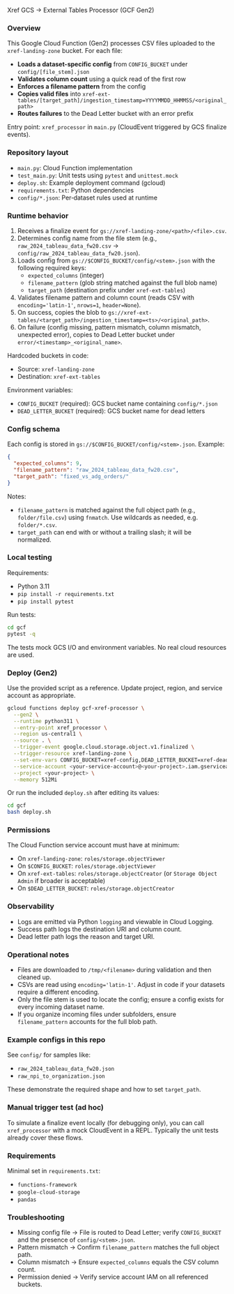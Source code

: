 Xref GCS → External Tables Processor (GCF Gen2)

### Overview
This Google Cloud Function (Gen2) processes CSV files uploaded to the `xref-landing-zone` bucket. For each file:
- **Loads a dataset-specific config** from `CONFIG_BUCKET` under `config/[file_stem].json`
- **Validates column count** using a quick read of the first row
- **Enforces a filename pattern** from the config
- **Copies valid files** into `xref-ext-tables/[target_path]/ingestion_timestamp=YYYYMMDD_HHMMSS/<original_path>`
- **Routes failures** to the Dead Letter bucket with an error prefix

Entry point: `xref_processor` in `main.py` (CloudEvent triggered by GCS finalize events).

### Repository layout
- `main.py`: Cloud Function implementation
- `test_main.py`: Unit tests using `pytest` and `unittest.mock`
- `deploy.sh`: Example deployment command (gcloud)
- `requirements.txt`: Python dependencies
- `config/*.json`: Per‑dataset rules used at runtime

### Runtime behavior
1. Receives a finalize event for `gs://xref-landing-zone/<path>/<file>.csv`.
2. Determines config name from the file stem (e.g., `raw_2024_tableau_data_fw20.csv` → `config/raw_2024_tableau_data_fw20.json`).
3. Loads config from `gs://$CONFIG_BUCKET/config/<stem>.json` with the following required keys:
   - `expected_columns` (integer)
   - `filename_pattern` (glob string matched against the full blob name)
   - `target_path` (destination prefix under `xref-ext-tables`)
4. Validates filename pattern and column count (reads CSV with `encoding='latin-1'`, `nrows=1`, `header=None`).
5. On success, copies the blob to `gs://xref-ext-tables/<target_path>/ingestion_timestamp=<ts>/<original_path>`.
6. On failure (config missing, pattern mismatch, column mismatch, unexpected error), copies to Dead Letter bucket under `error/<timestamp>_<original_name>`.

Hardcoded buckets in code:
- Source: `xref-landing-zone`
- Destination: `xref-ext-tables`

Environment variables:
- `CONFIG_BUCKET` (required): GCS bucket name containing `config/*.json`
- `DEAD_LETTER_BUCKET` (required): GCS bucket name for dead letters

### Config schema
Each config is stored in `gs://$CONFIG_BUCKET/config/<stem>.json`. Example:

```json
{
  "expected_columns": 9,
  "filename_pattern": "raw_2024_tableau_data_fw20.csv",
  "target_path": "fixed_vs_adg_orders/"
}
```

Notes:
- `filename_pattern` is matched against the full object path (e.g., `folder/file.csv`) using `fnmatch`. Use wildcards as needed, e.g. `folder/*.csv`.
- `target_path` can end with or without a trailing slash; it will be normalized.

### Local testing
Requirements:
- Python 3.11
- `pip install -r requirements.txt`
- `pip install pytest`

Run tests:
```bash
cd gcf
pytest -q
```

The tests mock GCS I/O and environment variables. No real cloud resources are used.

### Deploy (Gen2)
Use the provided script as a reference. Update project, region, and service account as appropriate.

```bash
gcloud functions deploy gcf-xref-processor \
  --gen2 \
  --runtime python311 \
  --entry-point xref_processor \
  --region us-central1 \
  --source . \
  --trigger-event google.cloud.storage.object.v1.finalized \
  --trigger-resource xref-landing-zone \
  --set-env-vars CONFIG_BUCKET=xref-config,DEAD_LETTER_BUCKET=xref-dead-letter \
  --service-account <your-service-account>@<your-project>.iam.gserviceaccount.com \
  --project <your-project> \
  --memory 512Mi
```

Or run the included `deploy.sh` after editing its values:

```bash
cd gcf
bash deploy.sh
```

### Permissions
The Cloud Function service account must have at minimum:
- On `xref-landing-zone`: `roles/storage.objectViewer`
- On `$CONFIG_BUCKET`: `roles/storage.objectViewer`
- On `xref-ext-tables`: `roles/storage.objectCreator` (or `Storage Object Admin` if broader is acceptable)
- On `$DEAD_LETTER_BUCKET`: `roles/storage.objectCreator`

### Observability
- Logs are emitted via Python `logging` and viewable in Cloud Logging.
- Success path logs the destination URI and column count.
- Dead letter path logs the reason and target URI.

### Operational notes
- Files are downloaded to `/tmp/<filename>` during validation and then cleaned up.
- CSVs are read using `encoding='latin-1'`. Adjust in code if your datasets require a different encoding.
- Only the file stem is used to locate the config; ensure a config exists for every incoming dataset name.
- If you organize incoming files under subfolders, ensure `filename_pattern` accounts for the full blob path.

### Example configs in this repo
See `config/` for samples like:
- `raw_2024_tableau_data_fw20.json`
- `raw_npi_to_organization.json`

These demonstrate the required shape and how to set `target_path`.

### Manual trigger test (ad hoc)
To simulate a finalize event locally (for debugging only), you can call `xref_processor` with a mock CloudEvent in a REPL. Typically the unit tests already cover these flows.

### Requirements
Minimal set in `requirements.txt`:
- `functions-framework`
- `google-cloud-storage`
- `pandas`

### Troubleshooting
- Missing config file → File is routed to Dead Letter; verify `CONFIG_BUCKET` and the presence of `config/<stem>.json`.
- Pattern mismatch → Confirm `filename_pattern` matches the full object path.
- Column mismatch → Ensure `expected_columns` equals the CSV column count.
- Permission denied → Verify service account IAM on all referenced buckets.

